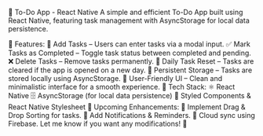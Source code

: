 📌 To-Do App - React Native
A simple and efficient To-Do App built using React Native, featuring task management with AsyncStorage for local data persistence.

🔹 Features:
📌 Add Tasks – Users can enter tasks via a modal input.
✅ Mark Tasks as Completed – Toggle task status between completed and pending.
❌ Delete Tasks – Remove tasks permanently.
📅 Daily Task Reset – Tasks are cleared if the app is opened on a new day.
📂 Persistent Storage – Tasks are stored locally using AsyncStorage.
🎨 User-Friendly UI – Clean and minimalistic interface for a smooth experience.
🔹 Tech Stack:
⚛️ React Native
🗄️ AsyncStorage (for local data persistence)
🎨 Styled Components & React Native Stylesheet
🔹 Upcoming Enhancements:
🔹 Implement Drag & Drop Sorting for tasks.
🔹 Add Notifications & Reminders.
🔹 Cloud sync using Firebase.
Let me know if you want any modifications! 🚀


